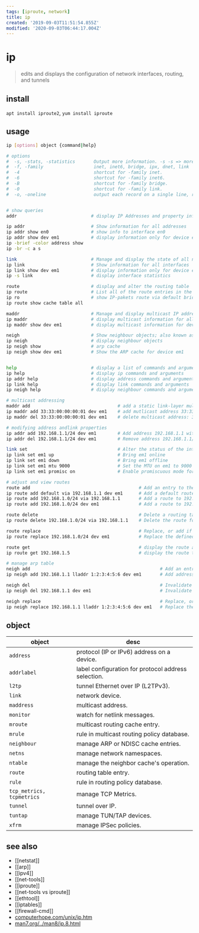 ```yaml
---
tags: [iproute, network]
title: ip
created: '2019-09-03T11:51:54.855Z'
modified: '2020-09-03T06:44:17.004Z'
---
```


# ip

> edits and displays the configuration of network interfaces, routing, and tunnels

## install
`apt install iproute2`, `yum install iproute`

## usage
```sh
ip [options] object {command|help}

# options
#  -s, -stats, -statistics       Output more information. -s -s => more verbose
#  -f, -family                   inet, inet6, bridge, ipx, dnet, link
#  -4                            shortcut for -family inet.
#  -6                            shortcut for -family inet6.
#  -B                            shortcut for -family bridge.
#  -0                            shortcut for -family link.
#  -o, -oneline                  output each record on a single line, replacing line feeds with the '\' character


# show queries
addr                            # display IP Addresses and property information (abbreviation of address)

ip addr                         # Show information for all addresses
ip addr show en0                # show info to interface en0
ip addr show dev em1            # display information only for device em1
ip -brief -color address show
ip -br -c a s

link                            # Manage and display the state of all network interfaces
ip link                         # Show information for all interfaces
ip link show dev em1            # display information only for device em1
ip -s link                      # display interface statistics

route                           # display and alter the routing table
ip route                        # List all of the route entries in the kernel
ip ro                           # show IP-pakets route via default bridge
ip route show cache table all

maddr                           # Manage and display multicast IP addresses
ip maddr                        # display multicast information for all devices
ip maddr show dev em1           # display multicast information for device em1

neigh                           # Show neighbour objects; also known as the ARP table for IPv4
ip neigh                        # display neighbour objects
ip neigh show                   # arp cache
ip neigh show dev em1           # Show the ARP cache for device em1


help                            # display a list of commands and arguments for each subcommand
ip help                         # display ip commands and arguments
ip addr help                    # display address commands and arguments
ip link help                    # display link commands and arguments
ip neigh help                   # display neighbour commands and arguments

# multicast addressing
maddr add                                 # add a static link-layer multicast address
ip maddr add 33:33:00:00:00:01 dev em1    # add mutlicast address 33:33:00:00:00:01 to em1
ip maddr del 33:33:00:00:00:01 dev em1    # delete multicast address: 33:33:00:00:00:01 from em1

# modifying address andlink properties
ip addr add 192.168.1.1/24 dev em1        # Add address 192.168.1.1 with netmask 24 to device em1
ip addr del 192.168.1.1/24 dev em1        # Remove address 192.168.1.1/24 from device em1

link set                                  # Alter the status of the interface
ip link set em1 up                        # Bring em1 online
ip link set em1 down                      # Bring em1 offline
ip link set em1 mtu 9000                  # Set the MTU on em1 to 9000
ip link set em1 promisc on                # Enable promiscuous mode for em1

# adjust and view routes
route add                                         # Add an entry to the routing table
ip route add default via 192.168.1.1 dev em1      # Add a default route (for all addresses) via the local gateway 192.168.1.1 that can be reached on device em1
ip route add 192.168.1.0/24 via 192.168.1.1       # Add a route to 192.168.1.0/24 via the gateway at 192.168.1.1
ip route add 192.168.1.0/24 dev em1               # Add a route to 192.168.1.0/24 that can be reached on device em1

route delete                                      # Delete a routing table entry
ip route delete 192.168.1.0/24 via 192.168.1.1    # Delete the route for 192.168.1.0/24 via the gateway at 192.168.1.1

route replace                                     # Replace, or add if not defined, a route
ip route replace 192.168.1.0/24 dev em1           # Replace the defined route for 192.168.1.0/24 to use device em1

route get                                         # display the route an address will take
ip route get 192.168.1.5                          # display the route taken for IP 192.168.1.5

# manage arp table
neigh add                                                 # Add an entry to the ARP Table
ip neigh add 192.168.1.1 lladdr 1:2:3:4:5:6 dev em1       # Add address 192.168.1.1 with MAC 1:2:3:4:5:6 to em1

neigh del                                                 # Invalidate an entry
ip neigh del 192.168.1.1 dev em1                          # Invalidate the entry for 192.168.1.1 on em1

neigh replace                                             # Replace, or adds if not defined, an entry to the ARP table
ip neigh replace 192.168.1.1 lladdr 1:2:3:4:5:6 dev em1   # Replace the entry for address 192.168.1.1 to use MAC 1:2:3:4:5:6 on em1
```

## object
object                    | desc
--                        | --
`address`                 | protocol (IP or IPv6) address on a device.
`addrlabel`               | label configuration for protocol address selection.
`l2tp`                    | tunnel Ethernet over IP (L2TPv3).
`link`                    | network device.
`maddress`                | multicast address.
`monitor`                 | watch for netlink messages.
`mroute`                  | multicast routing cache entry.
`mrule`                   | rule in multicast routing policy database.
`neighbour`               | manage ARP or NDISC cache entries.
`netns`                   | manage network namespaces.
`ntable`                  | manage the neighbor cache's operation.
`route`                   | routing table entry.
`rule`                    | rule in routing policy database.
`tcp_metrics, tcpmetrics` | manage TCP Metrics.
`tunnel`                  | tunnel over IP.
`tuntap`                  | manage TUN/TAP devices.
`xfrm`                    | manage IPSec policies.

## see also
- [[netstat]]
- [[arp]]
- [[ipv4]]
- [[net-tools]]
- [[iproute]]
- [[net-tools vs iproute]]
- [[ethtool]]
- [[iptables]]
- [[firewall-cmd]]
- [computerhope.com/unix/ip.htm](https://www.computerhope.com/unix/ip.htm)
- [man7.org/../man8/ip.8.html](http://man7.org/linux/man-pages/man8/ip.8.html)
